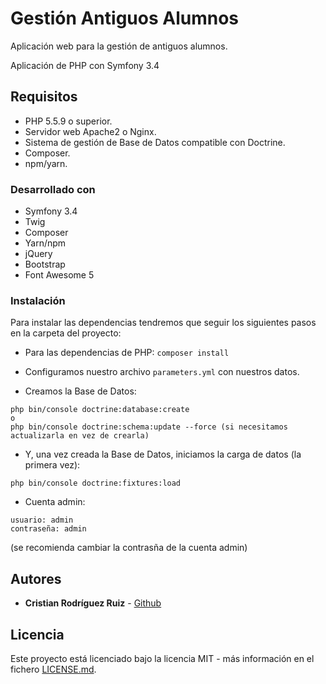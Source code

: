 # Gestión Antiguos Alumnos

Aplicación web para la gestión de antiguos alumnos.

Aplicación de PHP con Symfony 3.4

## Requisitos

* PHP 5.5.9 o superior.
* Servidor web Apache2 o Nginx.
* Sistema de gestión de Base de Datos compatible con Doctrine.
* Composer.
* npm/yarn.

### Desarrollado con

* Symfony 3.4
* Twig
* Composer
* Yarn/npm
* jQuery
* Bootstrap
* Font Awesome 5

### Instalación

Para instalar las dependencias tendremos que seguir los siguientes pasos en la carpeta del proyecto:

* Para las dependencias de PHP: ``` composer install ```

* Configuramos nuestro archivo ```parameters.yml``` con nuestros datos.

* Creamos la Base de Datos:

```
php bin/console doctrine:database:create
o
php bin/console doctrine:schema:update --force (si necesitamos actualizarla en vez de crearla)
```

* Y, una vez creada la Base de Datos, iniciamos la carga de datos (la primera vez):

```php bin/console doctrine:fixtures:load```

* Cuenta admin:
```
usuario: admin
contraseña: admin
```
(se recomienda cambiar la contrasña de la cuenta admin)

## Autores

* **Cristian Rodríguez Ruiz** - [Github](https://github.com/cristianrod)

## Licencia

Este proyecto está licenciado bajo la licencia MIT - más información en el fichero [LICENSE.md](LICENSE).